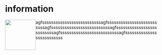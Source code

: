 # information
<div><img src=""/>agfssssssssssssssssssssssssssagfssssssssssssssssssssssssssagfssssssssssssssssssssssssssagfssssssssssssssssssssssssssagfssssssssssssssssssssssssssagfssssssssssssssssssssssssss</div>
<style type="text/css">
    div{
        margin: 0 auto;
        word-break: break-word;
    }
    img{
        width: 100px;
        height: 100px;
        float: left;
    }
    
![RUNOOB 图标](https://github.com/lz1159435992/information/blob/master/%E6%B5%8B%E8%AF%95%E4%BA%BA%E5%91%98/001.BMP)

<img src="https://github.com/lz1159435992/information/blob/master/%E6%B5%8B%E8%AF%95%E4%BA%BA%E5%91%98/001.BMP" width = 30% height = 30%  align = left/>skjdnaksjdkasjdhkasjhdkasjhdkasjhdkasjhdkajshfkasjhfkasjhfkasf

[申请表](https://github.com/lz1159435992/information/blob/master/%E6%B5%8B%E8%AF%95%E4%BA%BA%E5%91%98/001.doc)
